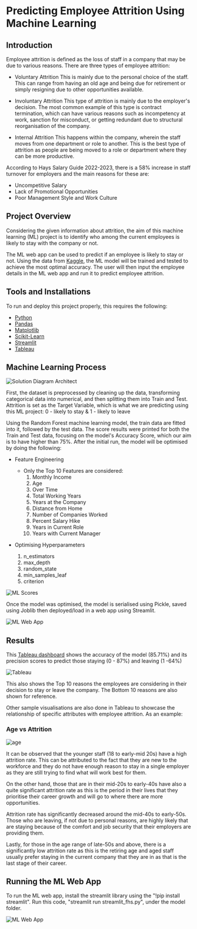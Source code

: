 # Predicting Employee Attrition Using Machine Learning

## Introduction
Employee attrition is defined as the loss of staff in a company that may be due to various reasons. 
There are three types of employee attrition: 
* Voluntary Attrition
    This is mainly due to the personal choice of the staff. This can range from having an old age and being due for retirement or simply resigning due to other opportunities available.

* Involuntary Attrition
    This type of attrition is mainly due to the employer's decision. The most common example of this type is contract termination, which can have various reasons such as incompetency at work, sanction for misconduct, or getting redundant due to structural reorganisation of the company.
    
* Internal Attrition
    This happens within the company, wherein the staff moves from one department or role to another. This is the best type of attrition as people are being moved to a role or department where they can be more productive. 

According to Hays Salary Guide 2022-2023, there is a 58% increase in staff turnover for employers and the main reasons for these are:
* Uncompetitive Salary 
* Lack of Promotional Opportunities
* Poor Management Style and Work Culture

## Project Overview
Considering the given information about attrition, the aim of this machine learning (ML) project is to identify who among the current employees is likely to stay with the company or not. 

The ML web app can be used to predict if an employee is likely to stay or not. Using the data from [Kaggle](https://www.kaggle.com/datasets/pavansubhasht/ibm-hr-analytics-attrition-dataset), the ML model will be trained and tested to achieve the most optimal accuracy. The user will then input the employee details in the ML web app and run it to predict employee attrition. 

## Tools and Installations
To run and deploy this project properly, this requires the following:
- [Python](https://www.python.org/)
- [Pandas](http://pandas.pydata.org/)
- [Matplotlib](http://matplotlib.org/)
- [Scikit-Learn](http://scikit-learn.org/stable/)
- [Streamlit](https://streamlit.io/)
- [Tableau](https://www.tableau.com/)

## Machine Learning Process
![Solution Diagram Architect](Images/soln_arch_diagram.png)

First, the dataset is preprocessed by cleaning up the data, transforming categorical data into numerical, and then splitting them into Train and Test. Attrition is set as the Target Variable, which is what we are predicting using this ML project: 0 - likely to stay & 1 - likely to leave 

Using the Random Forest machine learning model, the train data are fitted into it, followed by the test data. The score results were printed for both the Train and Test data, focusing on the model's Accuracy Score, which our aim is to have higher than 75%. After the initial run, the model will be optimised by doing the following:
* Feature Engineering
    * Only the Top 10 Features are considered:
        1. Monthly Income 
        2. Age
        3. Over Time
        4. Total Working Years
        5. Years at the Company
        6. Distance from Home
        7. Number of Companies Worked
        8. Percent Salary Hike
        9. Years in Current Role
        10. Years with Current Manager

* Optimising Hyperparameters
    1. n_estimators
    2. max_depth
    3. random_state
    4. min_samples_leaf
    5. criterion

![ML Scores](Images/ml_score.png)

Once the model was optimised, the model is serialised using Pickle, saved using Joblib then deployed/load in a web app using Streamlit.

![ML Web App](Images/app_model.png)


## Results
This [Tableau dashboard](https://public.tableau.com/app/profile/sandy.berahim/viz/Project4_16912155049800/Dashboard1#1) shows the accuracy of the model (85.71%) and its precision scores to predict those staying (0 - 87%) and leaving (1 -64%)

![Tableau](Images/tableau_dashboard.png)

This also shows the Top 10 reasons the employees are considering in their decision to stay or leave the company. The Bottom 10 reasons are also shown for reference.

Other sample visualisations are also done in Tableau to showcase the relationship of specific attributes with employee attrition. As an example:

### Age vs Attrition
![age](Images/age.png)

It can be observed that the younger staff (18 to early-mid 20s) have a high attrition rate. This can be attributed to the fact that they are new to the workforce and they do not have enough reason to stay in a single employer as they are still trying to find what will work best for them. 

On the other hand, those that are in their mid-20s to early-40s have also a quite significant attrition rate as this is the period in their lives that they prioritise their career growth and will go to where there are more opportunities.

 Attrition rate has significantly decreased around the mid-40s to early-50s. Those who are leaving, if not due to personal reasons, are highly likely that are staying because of the comfort and job security that their employers are providing them.

 Lastly, for those in the age range of late-50s and above, there is a significantly low attrition rate as this is the retiring age and aged staff usually prefer staying in the current company that they are in as that is the last stage of their career.

## Running the ML Web App
To run the ML web app, install the streamlit library using the "!pip install streamlit". Run this code, "streamlit run streamlit_fhs.py", under the model folder.

![ML Web App](Images/app_model.png)



